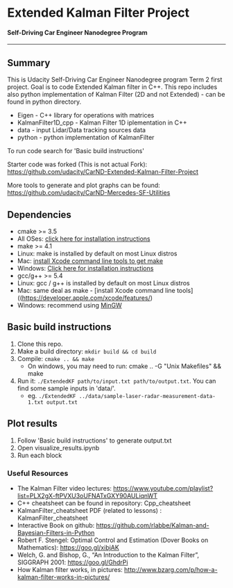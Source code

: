 # Extended Kalman Filter Project
#### Self-Driving Car Engineer Nanodegree Program

---
## Summary

This is Udacity Self-Driving Car Engineer Nanodegree program Term 2 first project. Goal is to code Extended Kalman filter in C++. This repo includes also python implementation of Kalman Filter (2D and not Extended) - can be found in python directory.

* Eigen - C++ library for operations with matrices
* KalmanFilter1D_cpp - Kalman Filter 1D iplementation in C++
* data - input Lidar/Data tracking sources data
* python - python implementation of KalmanFilter

To run code search for 'Basic build instructions'

Starter code was forked (This is not actual Fork): https://github.com/udacity/CarND-Extended-Kalman-Filter-Project

More tools to generate and plot graphs can be found: https://github.com/udacity/CarND-Mercedes-SF-Utilities

## Dependencies

* cmake >= 3.5
* All OSes: [click here for installation instructions](https://cmake.org/install/)
* make >= 4.1
 * Linux: make is installed by default on most Linux distros
 * Mac: [install Xcode command line tools to get make](https://developer.apple.com/xcode/features/)
 * Windows: [Click here for installation instructions](http://gnuwin32.sourceforge.net/packages/make.htm)
* gcc/g++ >= 5.4
 * Linux: gcc / g++ is installed by default on most Linux distros
 * Mac: same deal as make - [install Xcode command line tools]((https://developer.apple.com/xcode/features/)
 * Windows: recommend using [MinGW](http://www.mingw.org/)

## Basic build instructions

1. Clone this repo.
2. Make a build directory: ```mkdir build && cd build```
3. Compile: ```cmake .. && make```
    * On windows, you may need to run: cmake .. -G "Unix Makefiles" && make
4. Run it: ```./ExtendedKF path/to/input.txt path/to/output.txt```. You can find some sample inputs in 'data/'.
    * eg. ```./ExtendedKF ../data/sample-laser-radar-measurement-data-1.txt output.txt```

## Plot results

1. Follow 'Basic build instructions' to generate output.txt
2. Open visualize_results.ipynb
3. Run each block

### Useful Resources

* The Kalman Filter video lectures: https://www.youtube.com/playlist?list=PLX2gX-ftPVXU3oUFNATxGXY90AULiqnWT
* C++ cheatsheet can be found in repository: Cpp_cheatsheet
* KalmanFilter_cheatsheet PDF (related to lessons) : KalmanFilter_cheatsheet
* Interactive Book on github: https://github.com/rlabbe/Kalman-and-Bayesian-Filters-in-Python
* Robert F. Stengel: Optimal Control and Estimation (Dover Books on Mathematics):  https://goo.gl/xibjAK
* Welch, G. and Bishop, G., “An Introduction to the Kalman Filter”,  SIGGRAPH 2001: https://goo.gl/GhdrPi
* How Kalman filter works, in pictures: http://www.bzarg.com/p/how-a-kalman-filter-works-in-pictures/
